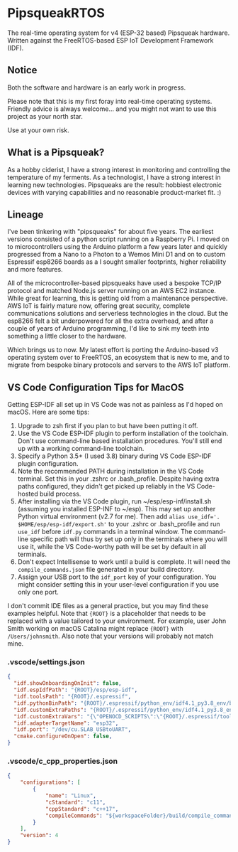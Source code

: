 # PipsqueakRTOS

The real-time operating system for v4 (ESP-32 based) Pipsqueak hardware.
Written against the FreeRTOS-based ESP IoT Development Framework (IDF).

## Notice

Both the software and hardware is an early work in progress.

Please note that this is my first foray into real-time operating systems. Friendly
advice is always welcome... and you might not want to use this project as your
north star.

Use at your own risk.

## What is a Pipsqueak?

As a hobby ciderist, I have a strong interest in monitoring and controlling the
temperature of my ferments. As a technologist, I have a strong interest in
learning new technologies. Pipsqueaks are the result: hobbiest electronic devices
with varying capabilities and no reasonable product-market fit. :)

## Lineage

I've been tinkering with "pipsqueaks" for about five years. The earliest versions
consisted of a python script running on a Raspberry Pi. I moved on to
microcontrollers using the Arduino platform a few years later and quickly progressed
from a Nano to a Photon to a Wemos Mini D1 and on to custom Espressif esp8266 boards
as a I sought smaller footprints, higher reliability and more features.

All of the microcontroller-based pipsqueaks have used a bespoke TCP/IP protocol and
matched Node.js server running on an AWS EC2 instance. While great for learning, this
is getting old from a maintenance perspective. AWS IoT is fairly mature now, offering
great security, complete communications solutions and serverless technologies in the
cloud. But the esp8266 felt a bit underpowered for all the extra overhead, and after
a couple of years of Arduino programming, I'd like to sink my teeth into something a
little closer to the hardware.

Which brings us to now. My latest effort is porting the Arduino-based v3 operating
system over to FreeRTOS, an ecosystem that is new to me, and to migrate from
bespoke binary protocols and servers to the AWS IoT platform.

## VS Code Configuration Tips for MacOS

Getting ESP-IDF all set up in VS Code was not as painless as I'd hoped on macOS.
Here are some tips:

1. Upgrade to zsh first if you plan to but have been putting it off.
2. Use the VS Code ESP-IDF plugin to perform installation of the toolchain. Don't use
   command-line based installation procedures. You'll still end up with a working
   command-line toolchain.
3. Specify a Python 3.5+ (I used 3.8) binary during VS Code ESP-IDF plugin configuration.
4. Note the recommended PATH during installation in the VS Code terminal. Set this in
   your .zshrc or .bash_profile. Despite having extra paths configured, they didn't get
   picked up reliably in the VS Code-hosted build process.
5. After installing via the VS Code plugin, run ~/esp/esp-inf/install.sh (assuming
   you installed ESP-INF to ~/esp). This may set up another Python virtual environment
   (v2.7 for me). Then add `alias use_idf='. $HOME/esp/esp-idf/export.sh'` to your
   .zshrc or .bash_profile and run `use_idf` before `idf.py` commands in a terminal
   window. The command-line specific path will thus by set up only in the terminals
   where you will use it, while the VS Code-worthy path will be set by default in all
   terminals.
6. Don't expect Intellisense to work until a build is complete. It will need the
   `compile_commands.json` file generated in your build directory.
7. Assign your USB port to the `idf_port` key of your configuration. You might
   consider setting this in your user-level configuration if you use only one port.

I don't commit IDE files as a general practice, but you may find these examples helpful.
Note that `{ROOT}` is a placeholder that needs to be replaced with a value tailored to
your environment. For example, user John Smith working on macOS Catalina might replace
`{ROOT}` with `/Users/johnsmith`. Also note that your versions will probably not match
mine.

### .vscode/settings.json
``` json
{
  "idf.showOnboardingOnInit": false,
  "idf.espIdfPath": "{ROOT}/esp/esp-idf",
  "idf.toolsPath": "{ROOT}/.espressif",
  "idf.pythonBinPath": "{ROOT}/.espressif/python_env/idf4.1_py3.8_env/bin/python",
  "idf.customExtraPaths": "{ROOT}/.espressif/python_env/idf4.1_py3.8_env/bin:/usr/local/bin:{ROOT}/.espressif/tools/xtensa-esp32-elf/esp-2020r2-8.2.0/xtensa-esp32-elf/bin:/{ROOT}/.espressif/tools/xtensa-esp32s2-elf/esp-2020r2-8.2.0/xtensa-esp32s2-elf/bin:{ROOT}/.espressif/tools/esp32ulp-elf/2.28.51-esp-20191205/esp32ulp-elf-binutils/bin:{ROOT}/.espressif/tools/esp32s2ulp-elf/2.28.51-esp-20191205/esp32s2ulp-elf-binutils/bin:{ROOT}/.espressif/tools/openocd-esp32/v0.10.0-esp32-20191114/openocd-esp32/bin",
  "idf.customExtraVars": "{\"OPENOCD_SCRIPTS\":\"{ROOT}/.espressif/tools/openocd-esp32/v0.10.0-esp32-20191114/openocd-esp32/share/openocd/scripts\"}",
  "idf.adapterTargetName": "esp32",
  "idf.port": "/dev/cu.SLAB_USBtoUART",
  "cmake.configureOnOpen": false,
}
```

### .vscode/c_cpp_properties.json
```json
{
    "configurations": [
        {
            "name": "Linux",
            "cStandard": "c11",
            "cppStandard": "c++17",
            "compileCommands": "${workspaceFolder}/build/compile_commands.json"
        }
    ],
    "version": 4
}
```

